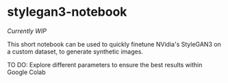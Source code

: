 # stylegan3-notebook

*Currently WIP*

This short notebook can be used to quickly finetune NVidia's StyleGAN3 on a custom dataset, to generate synthetic images.

TO DO: Explore different parameters to ensure the best results within Google Colab
